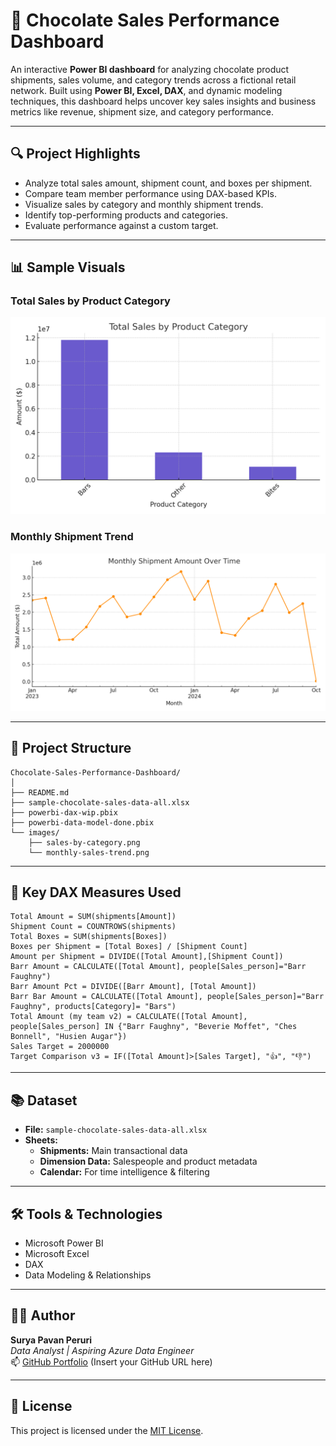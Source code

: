 
# 🍫 Chocolate Sales Performance Dashboard

An interactive **Power BI dashboard** for analyzing chocolate product shipments, sales volume, and category trends across a fictional retail network. Built using **Power BI, Excel, DAX**, and dynamic modeling techniques, this dashboard helps uncover key sales insights and business metrics like revenue, shipment size, and category performance.

---

## 🔍 Project Highlights

- Analyze total sales amount, shipment count, and boxes per shipment.
- Compare team member performance using DAX-based KPIs.
- Visualize sales by category and monthly shipment trends.
- Identify top-performing products and categories.
- Evaluate performance against a custom target.

---

## 📊 Sample Visuals

### Total Sales by Product Category
![Sales by Category](images/sales-by-category.png)

### Monthly Shipment Trend
![Monthly Sales Trend](images/monthly-sales-trend.png)

---

## 📁 Project Structure
```
Chocolate-Sales-Performance-Dashboard/
│
├── README.md
├── sample-chocolate-sales-data-all.xlsx
├── powerbi-dax-wip.pbix
├── powerbi-data-model-done.pbix
└── images/
    ├── sales-by-category.png
    └── monthly-sales-trend.png
```

---

## 🧠 Key DAX Measures Used
```DAX
Total Amount = SUM(shipments[Amount])
Shipment Count = COUNTROWS(shipments)
Total Boxes = SUM(shipments[Boxes])
Boxes per Shipment = [Total Boxes] / [Shipment Count]
Amount per Shipment = DIVIDE([Total Amount],[Shipment Count])
Barr Amount = CALCULATE([Total Amount], people[Sales_person]="Barr Faughny")
Barr Amount Pct = DIVIDE([Barr Amount], [Total Amount])
Barr Bar Amount = CALCULATE([Total Amount], people[Sales_person]="Barr Faughny", products[Category]= "Bars")
Total Amount (my team v2) = CALCULATE([Total Amount], people[Sales_person] IN {"Barr Faughny", "Beverie Moffet", "Ches Bonnell", "Husien Augar"})
Sales Target = 2000000
Target Comparison v3 = IF([Total Amount]>[Sales Target], "👍", "👎")
```

---

## 📚 Dataset
- **File:** `sample-chocolate-sales-data-all.xlsx`
- **Sheets:**
  - **Shipments:** Main transactional data
  - **Dimension Data:** Salespeople and product metadata
  - **Calendar:** For time intelligence & filtering

---

## 🛠 Tools & Technologies
- Microsoft Power BI
- Microsoft Excel
- DAX
- Data Modeling & Relationships

---

## 👨‍💻 Author

**Surya Pavan Peruri**  
_Data Analyst | Aspiring Azure Data Engineer_  
📫 [GitHub Portfolio](https://github.com/) (Insert your GitHub URL here)

---

## 📘 License

This project is licensed under the [MIT License](LICENSE).
